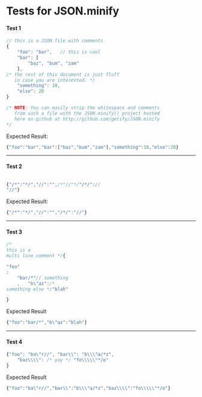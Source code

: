 # Tests for JSON.minify

#### Test 1

```js
// this is a JSON file with comments
{
	"foo": "bar",	// this is cool
	"bar": [
		"baz", "bum", "zam"
	],
/* the rest of this document is just fluff
   in case you are interested. */
	"something": 10,
	"else": 20
}

/* NOTE: You can easily strip the whitespace and comments
   from such a file with the JSON.minify() project hosted
   here on github at http://github.com/getify/JSON.minify
*/
```

Expected Result:

```js
{"foo":"bar","bar":["baz","bum","zam"],"something":10,"else":20}
```

-----

#### Test 2

```js

{"/*":"*/","//":"",/*"//"*/"/*/"://
"//"}

```

Expected Result:
```js
{"/*":"*/","//":"","/*/":"//"}
```

-----

#### Test 3

```js
/*
this is a
multi line comment */{

"foo"
:
	"bar/*"// something
	,	"b\"az":/*
something else */"blah"

}
```

Expected Result

```js
{"foo":"bar/*","b\"az":"blah"}
```

-----

#### Test 4

```js
{"foo": "ba\"r//", "bar\\": "b\\\"a/*z",
	"baz\\\\": /* yay */ "fo\\\\\"*/o"
}
```

Expected Result

```js
{"foo":"ba\"r//","bar\\":"b\\\"a/*z","baz\\\\":"fo\\\\\"*/o"}
```
